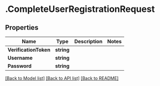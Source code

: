 # .CompleteUserRegistrationRequest
## Properties

Name | Type | Description | Notes
------------ | ------------- | ------------- | -------------
**VerificationToken** | **string** |  | 
**Username** | **string** |  | 
**Password** | **string** |  | 

[[Back to Model list]](../README.md#documentation-for-models) [[Back to API list]](../README.md#documentation-for-api-endpoints) [[Back to README]](../README.md)


